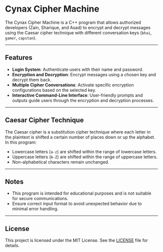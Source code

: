 # Cynax Cipher Machine

The Cynax Cipher Machine is a C++ program that allows authorized developers (Zain, Sharique, and Asad) to encrypt and decrypt messages using the Caesar cipher technique with different conversation keys (`bhai`, `gamer`, `capstan`).

---

## Features

- **Login System**: Authenticate users with their name and password.
- **Encryption and Decryption**: Encrypt messages using a chosen key and decrypt them back.
- **Multiple Cipher Conversations**: Activate specific encryption configurations based on the selected key.
- **Interactive Command-Line Interface**: User-friendly prompts and outputs guide users through the encryption and decryption processes.

---

## Caesar Cipher Technique

The Caesar cipher is a substitution cipher technique where each letter in the plaintext is shifted a certain number of places down or up the alphabet. In this program:
- Lowercase letters (`a-z`) are shifted within the range of lowercase letters.
- Uppercase letters (`A-Z`) are shifted within the range of uppercase letters.
- Non-alphabetical characters remain unchanged.

---

## Notes

- This program is intended for educational purposes and is not suitable for secure communications.
- Ensure correct input format to avoid unexpected behavior due to minimal error handling.

---

## License

This project is licensed under the MIT License. See the [LICENSE](LICENSE) file for details.
